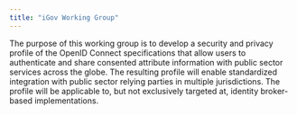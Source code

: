 ```yaml
---
title: "iGov Working Group"
---
```


The purpose of this working group is to develop a security and privacy profile of the OpenID Connect specifications that allow users to authenticate and share consented attribute information with public sector services across the globe. The resulting profile will enable standardized integration with public sector relying parties in multiple jurisdictions. The profile will be applicable to, but not exclusively targeted at, identity broker-based implementations.

